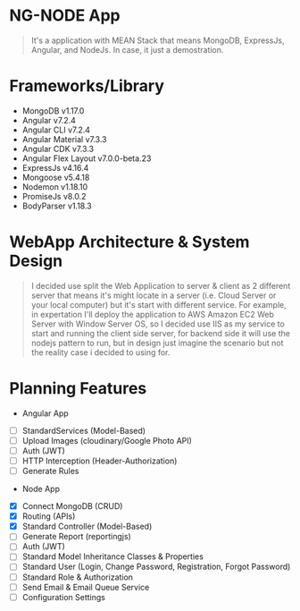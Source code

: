 # NG-NODE App
> It's a application with MEAN Stack that means MongoDB, ExpressJs, Angular, and NodeJs. In case, it just a demostration.

# Frameworks/Library
- MongoDB v1.17.0
- Angular v7.2.4
- Angular CLI v7.2.4
- Angular Material v7.3.3
- Angular CDK v7.3.3
- Angular Flex Layout v7.0.0-beta.23
- ExpressJs v4.16.4
- Mongoose v5.4.18
- Nodemon v1.18.10
- PromiseJs v8.0.2
- BodyParser v1.18.3

# WebApp Architecture & System Design
> I decided use split the Web Application to server & client as 2 different server that means it's might locate in a server (i.e. Cloud Server or your local computer) but it's start with different service. For example, in expertation I'll deploy the application to AWS Amazon EC2 Web Server with Window Server OS, so I decided use IIS as my service to start and running the client side server, for backend side it will use the nodejs pattern to run, but in design just imagine the scenario but not the reality case i decided to using for.

# Planning Features
- Angular App
- [ ] StandardServices (Model-Based)
- [ ] Upload Images (cloudinary/Google Photo API)
- [ ] Auth (JWT)
- [ ] HTTP Interception (Header-Authorization)
- [ ] Generate Rules

- Node App
- [x] Connect MongoDB (CRUD)
- [x] Routing (APIs)
- [x] Standard Controller (Model-Based)
- [ ] Generate Report (reportingjs)
- [ ] Auth (JWT)
- [ ] Standard Model Inheritance Classes & Properties
- [ ] Standard User (Login, Change Password, Registration, Forgot Password)
- [ ] Standard Role & Authorization
- [ ] Send Email & Email Queue Service
- [ ] Configuration Settings
